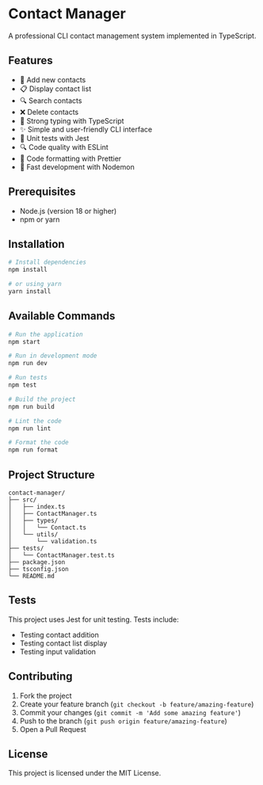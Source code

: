 # Contact Manager

A professional CLI contact management system implemented in TypeScript.

## Features

- 📝 Add new contacts
- 📋 Display contact list
- 🔍 Search contacts
- ❌ Delete contacts
- 🎯 Strong typing with TypeScript
- ✨ Simple and user-friendly CLI interface
- 🧪 Unit tests with Jest
- 🔍 Code quality with ESLint
- 💅 Code formatting with Prettier
- 🔄 Fast development with Nodemon

## Prerequisites

- Node.js (version 18 or higher)
- npm or yarn

## Installation

```bash
# Install dependencies
npm install

# or using yarn
yarn install
```

## Available Commands

```bash
# Run the application
npm start

# Run in development mode
npm run dev

# Run tests
npm test

# Build the project
npm run build

# Lint the code
npm run lint

# Format the code
npm run format
```

## Project Structure

```
contact-manager/
├── src/
│   ├── index.ts
│   ├── ContactManager.ts
│   ├── types/
│   │   └── Contact.ts
│   └── utils/
│       └── validation.ts
├── tests/
│   └── ContactManager.test.ts
├── package.json
├── tsconfig.json
└── README.md
```

## Tests

This project uses Jest for unit testing. Tests include:

- Testing contact addition
- Testing contact list display
- Testing input validation

## Contributing

1. Fork the project
2. Create your feature branch (`git checkout -b feature/amazing-feature`)
3. Commit your changes (`git commit -m 'Add some amazing feature'`)
4. Push to the branch (`git push origin feature/amazing-feature`)
5. Open a Pull Request

## License

This project is licensed under the MIT License. 